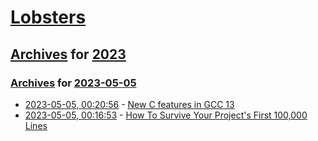 # [Lobsters](../../../README.md)

## [Archives](../../index.md) for [2023](../index.md)

### [Archives](../../index.md) for [2023-05-05](index.md)

* [2023-05-05, 00:20:56](https://lobste.rs/s/kalnwv/new_c_features_gcc_13) - [New C features in GCC 13](https://developers.redhat.com/articles/2023/05/04/new-c-features-gcc-13)
* [2023-05-05, 00:16:53](https://lobste.rs/s/4qodud/how_survive_your_project_s_first_100_000) - [How To Survive Your Project's First 100,000 Lines](https://verdagon.dev/blog/first-100k-lines)
